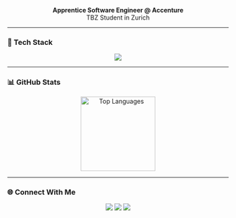 <p align="center">
  <b>Apprentice Software Engineer @ Accenture</b><br>
  TBZ Student in Zurich<br>
</p>

---

### 🧰 Tech Stack
<p align="center">
  <img src="https://skillicons.dev/icons?i=html,css,js,python,github,vscode" />
</p>

---

### 📊 GitHub Stats
<p align="center">
  <img src="https://github-readme-stats.vercel.app/api/top-langs/?username=zinoos&layout=compact&theme=tokyonight" alt="Top Languages" height="170" />
</p>

---

### 🌐 Connect With Me
<p align="center">
  <a href="https://github.com/zinoos"><img src="https://img.shields.io/badge/GitHub-181717?style=for-the-badge&logo=github&logoColor=white"/></a>
  <a href="zino.bonin@edu.tbz.ch"><img src="https://img.shields.io/badge/Email-D14836?style=for-the-badge&logo=gmail&logoColor=white"/></a>
  <a href="https://www.linkedin.com/in/zino-bonin-307a25364/"><img src="https://img.shields.io/badge/LinkedIn-0A66C2?style=for-the-badge&logo=linkedin&logoColor=white"/></a>
</p>

